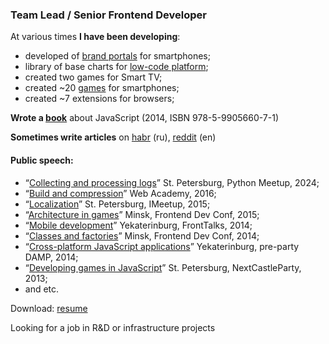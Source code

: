 ### Team Lead / Senior Frontend Developer

At various times **I have been developing**:
- developed of [brand portals](https://bakhirev.pro/demo/portfolio/mobile.png) for smartphones;
- library of base charts for [low-code platform](https://bakhirev.pro/demo/portfolio/pleeco.png);
- сreated two games for Smart TV;
- сreated ~20 [games](https://bakhirev.pro/demo/portfolio/games.png) for smartphones;
- сreated ~7 extensions for browsers;

**Wrote a [book](https://github.com/MikhalevValentin/JavaScript_Books/blob/master/%D0%A1%D1%8E%D1%80%D1%80%D0%B5%D0%B0%D0%BB%D0%B8%D0%B7%D0%BC%20%D0%BD%D0%B0%20JavaScript(2014%2C%20%D0%90.%20%D0%91%D0%B0%D1%85%D0%B8%D1%80%D0%B5%D0%B2).pdf)** about JavaScript (2014, ISBN 978-5-9905660-7-1)

**Sometimes write articles** on [habr](https://habr.com/ru/users/bakhirev/) (ru), [reddit](https://www.reddit.com/r/ITManagers/comments/1e5k291/the_visualization_and_analysis_of_git_commit/) (en)

#### Public speech:
- “[Collecting and processing logs](https://www.youtube.com/watch?v=jwCp_-bhrCQ)” St. Petersburg, Python Meetup, 2024;
- “[Build and compression](https://www.youtube.com/watch?v=sUb6CDDfN2o)” Web Academy, 2016;
- “[Localization](https://www.youtube.com/watch?v=2J4jZSVsZks)” St. Petersburg, IMeetup, 2015;
- “[Architecture in games](https://www.youtube.com/watch?v=I1CHink09Ig)” Minsk, Frontend Dev Conf, 2015;
- “[Mobile development](https://www.youtube.com/watch?v=b0r1b_hpkdA)” Yekaterinburg, FrontTalks, 2014;
- “[Classes and factories](https://www.youtube.com/watch?v=kj5VGQrusXI)” Minsk, Frontend Dev Conf, 2014;
- “[Cross-platform JavaScript applications](https://www.youtube.com/watch?v=Pfn4cw6hyc4)” Yekaterinburg, pre-party DAMP, 2014;
- “[Developing games in JavaScript](https://www.youtube.com/watch?v=G5l_uQXbukw)” St. Petersburg, NextCastleParty, 2013;
- and etc.

Download: [resume](https://bakhirev.pro/demo/portfolio/index.pdf)

Looking for a job in R&D or infrastructure projects
